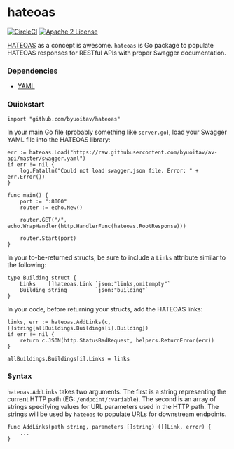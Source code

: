 # hateoas
[![CircleCI](https://img.shields.io/circleci/project/byuoitav/hateoas.svg)](https://circleci.com/gh/byuoitav/hateoas) [![Apache 2 License](https://img.shields.io/hexpm/l/plug.svg)](https://raw.githubusercontent.com/byuoitav/hateoas/master/LICENSE)

[HATEOAS](http://timelessrepo.com/haters-gonna-hateoas) as a concept is awesome. `hateoas` is Go package to populate HATEOAS responses for RESTful APIs with proper Swagger documentation.

### Dependencies
- [YAML](https://github.com/go-yaml/yaml/tree/v2)

### Quickstart
```
import "github.com/byuoitav/hateoas"
```

In your main Go file (probably something like `server.go`), load your Swagger YAML file into the HATEOAS library:
```
err := hateoas.Load("https://raw.githubusercontent.com/byuoitav/av-api/master/swagger.yaml")
if err != nil {
	log.Fatalln("Could not load swagger.json file. Error: " + err.Error())
}
```

```
func main() {
	port := ":8000"
	router := echo.New()

	router.GET("/", echo.WrapHandler(http.HandlerFunc(hateoas.RootResponse)))

	router.Start(port)
}
```

In your to-be-returned structs, be sure to include a `Links` attribute similar to the following:
```
type Building struct {
	Links    []hateoas.Link `json:"links,omitempty"`
	Building string         `json:"building"`
}
```

In your code, before returning your structs, add the HATEOAS links:
```
links, err := hateoas.AddLinks(c, []string{allBuildings.Buildings[i].Building})
if err != nil {
	return c.JSON(http.StatusBadRequest, helpers.ReturnError(err))
}

allBuildings.Buildings[i].Links = links
```

### Syntax
`hateoas.AddLinks` takes two arguments. The first is a string representing the current HTTP path (EG: `/endpoint/:variable`). The second is an array of strings specifying values for URL parameters used in the HTTP path. The strings will be used by `hateoas` to populate URLs for downstream endpoints.
```
func AddLinks(path string, parameters []string) ([]Link, error) {
	...
}
```
